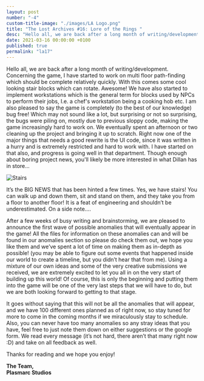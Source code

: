 ```yaml
---
layout: post
number: "-4"
custom-title-image: "./images/LA Logo.png"
title: "The Lost Archives #16: Lore of the Rings "
desc: "Hello all, we are back after a long month of writing/development. Concerning the game, I have started to work on multi floor path-finding which should be complete relatively quickly. With this comes some cool looking stair blocks which can rotate. Awesome! We have also started to implement workstations which is the general term for blocks used by NPCs to perform their jobs, I.e. a chef's workstation being a cooking hob etc. I am also pleased to say the game is completely (to the best of our knowledge) bug free! Which may not sound like a lot, but surprising or not so surprising, the bugs were piling on, mostly due to previous sloppy code, making the game increasingly hard to work on. We eventually spent an afternoon or two cleaning up the project and bringing it up to scratch. Right now one of the major things that needs a good rewrite is the UI code, since it was written in a hurry and is extremely restricted and hard to work with. I have started on that also, and progress is going well in that department. Though enough about boring project news, you'll likely be more interested in what Dillan has in store..."
date: 2021-03-16 00:00:00 +0100
published: true
permalink: "la17"
---
```


Hello all, we are back after a long month of writing/development. Concerning the game, I have started to work on multi floor path-finding which should be complete relatively quickly. With this comes some cool looking stair blocks which can rotate. Awesome! We have also started to implement workstations which is the general term for blocks used by NPCs to perform their jobs, I.e. a chef's workstation being a cooking hob etc. I am also pleased to say the game is completely (to the best of our knowledge) bug free! Which may not sound like a lot, but surprising or not so surprising, the bugs were piling on, mostly due to previous sloppy code, making the game increasingly hard to work on. We eventually spent an afternoon or two cleaning up the project and bringing it up to scratch. Right now one of the major things that needs a good rewrite is the UI code, since it was written in a hurry and is extremely restricted and hard to work with. I have started on that also, and progress is going well in that department. Though enough about boring project news, you'll likely be more interested in what Dillan has in store...

![Stairs](./forensic-friday-media/-la17/stairs.png)

It’s the BIG NEWS that has been hinted a few times. Yes, we have stairs! You can walk up and down them, sit and stand on them, and they take you from a floor to another floor! It is a feat of engineering and shouldn’t be underestimated. On a side note….

After a few weeks of busy writing and brainstorming, we are pleased to announce the first wave of possible anomalies that will eventually appear in the game! All the files for information on these anomalies can and will be found in our ⁠anomalies section so please do check them out, we hope you like them and we’ve spent a lot of time on making them as in-depth as possible! (you may be able to figure out some events that happened inside our world to create a timeline, but you didn’t hear that from me). Using a mixture of our own ideas and some of the very creative submissions we received, we are extremely excited to let you all in on the very start of building up this world! Of course, this is only the beginning and putting them into the game will be one of the very last steps that we will have to do, but we are both looking forward to getting to that stage. 

It goes without saying that this will not be all the anomalies that will appear, and we have 100 different ones planned as of right now, so stay tuned for more to come in the coming months if we miraculously stay to schedule. Also, you can never have too many anomalies so any stray ideas that you have, feel free to just note them down on either ⁠suggestions or the google form. We read every message (it’s not hard, there aren’t that many right now :D) and take on all feedback as well.

Thanks for reading and we hope you enjoy!

**The Team,**\
**Plasmarc Studios**
